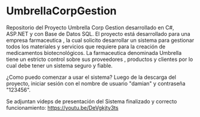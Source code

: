 # UmbrellaCorpGestion
Repositorio del Proyecto Umbrella Corp Gestion desarrollado en C#, ASP.NET y con Base de Datos SQL.
El  proyecto  está desarrollado  para una empresa farmaceutica , la cual solicito  desarrollar un sistema  para gestionar todos los materiales  y servicios  que requiere 
para la creación  de medicamentos  biotecnológicos.
La farmaceutica denominada  Umbrella  tiene un estricto control  sobre sus proveedores , productos y clientes  por lo cual  debe tener un sistema seguro y fiable.

¿Como puedo  comenzar a usar el  sistema?
Luego de la descarga del proyecto,  iniciar sesión con el nombre de usuario "damian" y contraseña  "123456".

Se adjuntan videps de presentación del Sistema finalizado y correcto funcionamiento:
https://youtu.be/DeVgkjty3ts
